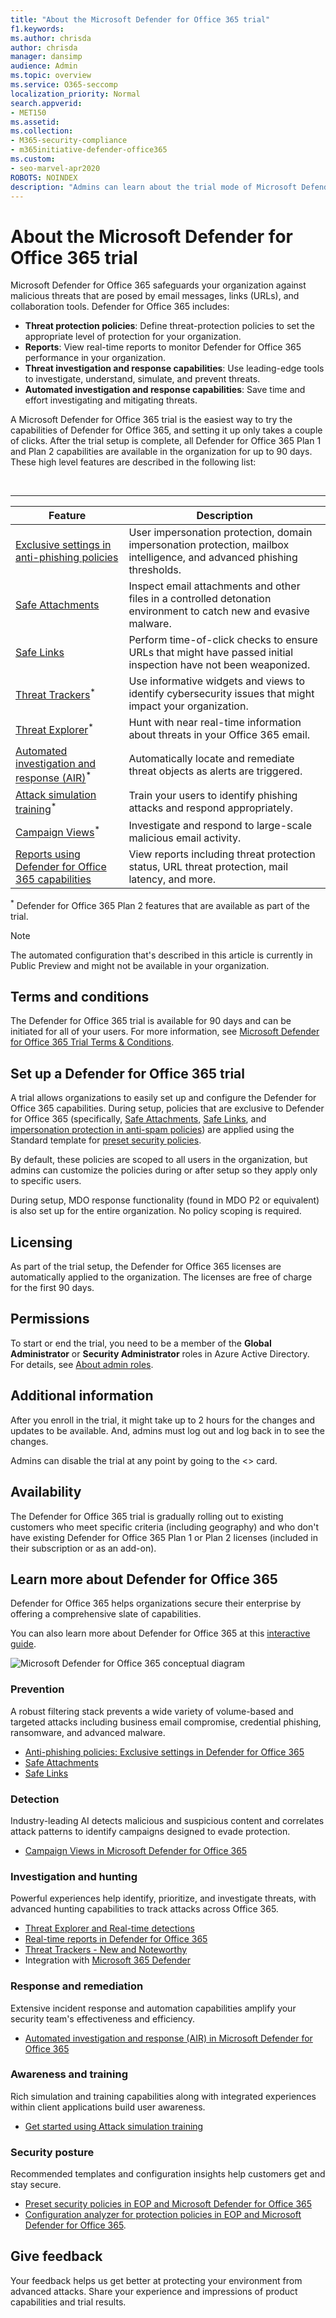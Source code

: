 ```yaml
---
title: "About the Microsoft Defender for Office 365 trial"
f1.keywords:
ms.author: chrisda
author: chrisda
manager: dansimp
audience: Admin
ms.topic: overview
ms.service: O365-seccomp
localization_priority: Normal
search.appverid:
- MET150
ms.assetid:
ms.collection: 
- M365-security-compliance
- m365initiative-defender-office365
ms.custom:
- seo-marvel-apr2020
ROBOTS: NOINDEX
description: "Admins can learn about the trial mode of Microsoft Defender for Office 365"
---
```


# About the Microsoft Defender for Office 365 trial

Microsoft Defender for Office 365 safeguards your organization against malicious threats that are posed by email messages, links (URLs), and collaboration tools. Defender for Office 365 includes:

- **Threat protection policies**: Define threat-protection policies to set the appropriate level of protection for your organization.
- **Reports**: View real-time reports to monitor Defender for Office 365 performance in your organization.
- **Threat investigation and response capabilities**: Use leading-edge tools to investigate, understand, simulate, and prevent threats.
- **Automated investigation and response capabilities**: Save time and effort investigating and mitigating threats.

A Microsoft Defender for Office 365 trial is the easiest way to try the capabilities of Defender for Office 365, and setting it up only takes a couple of clicks. After the trial setup is complete, all Defender for Office 365 Plan 1 and Plan 2 capabilities are available in the organization for up to 90 days. These high level features are described in the following list:

<br>

****

|Feature|Description|
|---|---|
|[Exclusive settings in anti-phishing policies](set-up-anti-phishing-policies.md#exclusive-settings-in-anti-phishing-policies-in-microsoft-defender-for-office-365)|User impersonation protection, domain impersonation protection, mailbox intelligence, and advanced phishing thresholds.|
|[Safe Attachments](safe-attachments.md)|Inspect email attachments and other files in a controlled detonation environment to catch new and evasive malware.|
|[Safe Links](safe-links.md)|Perform time-of-click checks to ensure URLs that might have passed initial inspection have not been weaponized.|
|[Threat Trackers](threat-trackers.md)<sup>\*</sup>|Use informative widgets and views to identify cybersecurity issues that might impact your organization.|
|[Threat Explorer](threat-explorer.md)<sup>\*</sup>|Hunt with near real-time information about threats in your Office 365 email.|
|[Automated investigation and response (AIR)](office-365-air.md)<sup>\*</sup>|Automatically locate and remediate threat objects as alerts are triggered.|
|[Attack simulation training](attack-simulation-training.md)<sup>\*</sup>|Train your users to identify phishing attacks and respond appropriately.|
|[Campaign Views](campaigns.md)<sup>\*</sup>|Investigate and respond to large-scale malicious email activity.|
|[Reports using Defender for Office 365 capabilities](view-reports-for-mdo.md)|View reports including threat protection status, URL threat protection, mail latency, and more.|

<sup>\*</sup> Defender for Office 365 Plan 2 features that are available as part of the trial.

> [!NOTE]
> The automated configuration that's described in this article is currently in Public Preview and might not be available in your organization.

## Terms and conditions

The Defender for Office 365 trial is available for 90 days and can be initiated for all of your users. For more information, see [Microsoft Defender for Office 365 Trial Terms & Conditions](defender-for-office-365-trial-terms-and-conditions.md).

## Set up a Defender for Office 365 trial

A trial allows organizations to easily set up and configure the Defender for Office 365 capabilities. During setup, policies that are exclusive to Defender for Office 365 (specifically, [Safe Attachments](safe-attachments.md), [Safe Links](safe-links.md), and [impersonation protection in anti-spam policies](set-up-anti-phishing-policies.md#impersonation-settings-in-anti-phishing-policies-in-microsoft-defender-for-office-365)) are applied using the Standard template for [preset security policies](preset-security-policies.md).

By default, these policies are scoped to all users in the organization, but admins can customize the policies during or after setup so they apply only to specific users.

During setup, MDO response functionality (found in MDO P2 or equivalent) is also set up for the entire organization. No policy scoping is required.

## Licensing

As part of the trial setup, the Defender for Office 365 licenses are automatically applied to the organization. The licenses are free of charge for the first 90 days.

## Permissions

To start or end the trial, you need to be a member of the **Global Administrator** or **Security Administrator** roles in Azure Active Directory. For details, see [About admin roles](../../admin/add-users/about-admin-roles.md).

## Additional information

After you enroll in the trial, it might take up to 2 hours for the changes and updates to be available. And, admins must log out and log back in to see the changes.

Admins can disable the trial at any point by going to the <> card.

## Availability

The Defender for Office 365 trial is gradually rolling out to existing customers who meet specific criteria (including geography) and who don't have existing Defender for Office 365 Plan 1 or Plan 2 licenses (included in their subscription or as an add-on).

## Learn more about Defender for Office 365

Defender for Office 365 helps organizations secure their enterprise by offering a comprehensive slate of capabilities.

You can also learn more about Defender for Office 365 at this [interactive guide](https://techcommunity.microsoft.com/t5/video-hub/protect-your-organization-with-microsoft-365-defender/m-p/1671189).

![Microsoft Defender for Office 365 conceptual diagram](../../media/microsoft-defender-for-office-365.png)

### Prevention

A robust filtering stack prevents a wide variety of volume-based and targeted attacks including business email compromise, credential phishing, ransomware, and advanced malware.

- [Anti-phishing policies: Exclusive settings in Defender for Office 365](set-up-anti-phishing-policies.md#exclusive-settings-in-anti-phishing-policies-in-microsoft-defender-for-office-365)
- [Safe Attachments](safe-attachments.md)
- [Safe Links](safe-links.md)

### Detection

Industry-leading AI detects malicious and suspicious content and correlates attack patterns to identify campaigns designed to evade protection.

- [Campaign Views in Microsoft Defender for Office 365](campaigns.md)

### Investigation and hunting

Powerful experiences help identify, prioritize, and investigate threats, with advanced hunting capabilities to track attacks across Office 365.

- [Threat Explorer and Real-time detections](threat-explorer.md)
- [Real-time reports in Defender for Office 365](view-reports-for-mdo.md)
- [Threat Trackers - New and Noteworthy](threat-trackers.md)
- Integration with [Microsoft 365 Defender](../defender/microsoft-365-defender.md)

### Response and remediation

Extensive incident response and automation capabilities amplify your security team's effectiveness and efficiency.

- [Automated investigation and response (AIR) in Microsoft Defender for Office 365](office-365-air.md)

### Awareness and training

Rich simulation and training capabilities along with integrated experiences within client applications build user awareness.

- [Get started using Attack simulation training](attack-simulation-training-get-started.md)

### Security posture

Recommended templates and configuration insights help customers get and stay secure.

- [Preset security policies in EOP and Microsoft Defender for Office 365](preset-security-policies.md)
- [Configuration analyzer for protection policies in EOP and Microsoft Defender for Office 365](configuration-analyzer-for-security-policies.md).

## Give feedback

Your feedback helps us get better at protecting your environment from advanced attacks. Share your experience and impressions of product capabilities and trial results.

